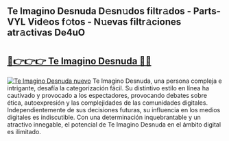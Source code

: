 ## Te Imagino Desnuda D𝚎sn𝚞dos filtr𝚊dos - Parts-VYL Vid𝚎os f𝚘tos - N𝚞evas filtr𝚊ciones atr𝚊ctivas De4uO

# <h2><a href="http://mbaa8d.tromn.icu/?c=Te+Imagino+Desnuda">🔗👉👉👉 Te Imagino Desnuda 🔗🔗</a></h2>

[![Te Imagino Desnuda nuevo](https://i.imgur.com/pEAQMta.gif)](http://mbaa8d.tromn.icu/?c=Te+Imagino+Desnuda)
Te Imagino Desnuda, una persona compleja e intrigante, desafía la categorización fácil. Su distintivo estilo en línea ha cautivado y provocado a los espectadores, provocando debates sobre ética, autoexpresión y las complejidades de las comunidades digitales. Independientemente de sus decisiones futuras, su influencia en los medios digitales es indiscutible. Con una determinación inquebrantable y un atractivo innegable, el potencial de Te Imagino Desnuda en el ámbito digital es ilimitado.
